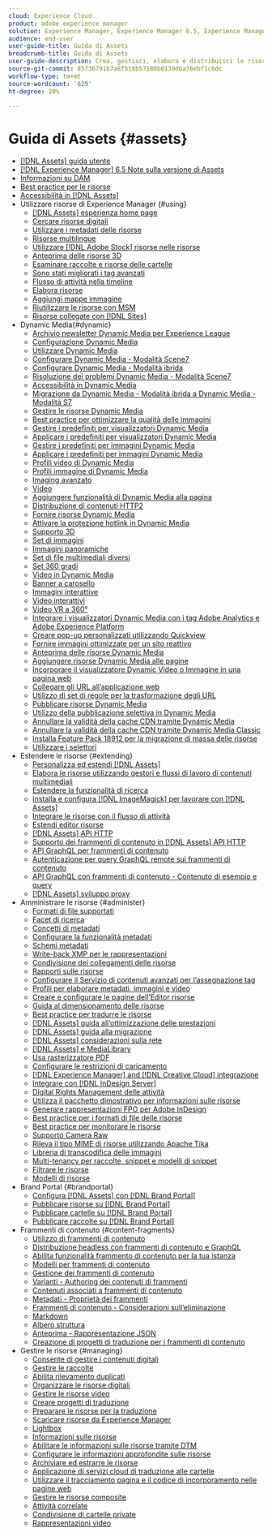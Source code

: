 ```yaml
---
cloud: Experience Cloud
product: adobe experience manager
solution: Experience Manager, Experience Manager 6.5, Experience Manager Assets
audience: end-user
user-guide-title: Guida di Assets
breadcrumb-title: Guida di Assets
user-guide-description: Crea, gestisci, elabora e distribuisci le risorse digitali.
source-git-commit: 85736791b7a8f518b57180b0139d6a76ebf1c6dc
workflow-type: tm+mt
source-wordcount: '629'
ht-degree: 20%

---
```



# Guida di Assets {#assets}

+ [[!DNL Assets] guida utente](home.md)
+ [[!DNL Experience Manager] 6.5 Note sulla versione di Assets](https://experienceleague.adobe.com/docs/experience-manager-65/release-notes/assets.html)
+ [Informazioni su DAM](assets.md)
+ [Best practice per le risorse](best-practices-for-assets.md)
+ [Accessibilità in [!DNL Assets]](accessibility.md)
+ Utilizzare risorse di Experience Manager {#using}
   + [[!DNL Assets] esperienza home page](assets-home-page.md)
   + [Cercare risorse digitali](search-assets.md)
   + [Utilizzare i metadati delle risorse](metadata.md)
   + [Risorse multilingue](multilingual-assets.md)
   + [Utilizzare [!DNL Adobe Stock] risorse nelle risorse](aem-assets-adobe-stock.md)
   + [Anteprima delle risorse 3D](previewing-3d-assets.md)
   + [Esaminare raccolte e risorse delle cartelle](bulk-approval.md)
   + [Sono stati migliorati i tag avanzati](enhanced-smart-tags.md)
   + [Flusso di attività nella timeline](activity-stream.md)
   + [Elabora risorse](assets-workflow.md)
   + [Aggiungi mappe immagine](image-maps.md)
   + [Riutilizzare le risorse con MSM](reuse-assets-using-msm.md)
   + [Risorse collegate con [!DNL Sites]](use-assets-across-connected-assets-instances.md)
+ Dynamic Media{#dynamic}
   + [Archivio newsletter Dynamic Media per Experience League](dynamic-media-newsletter.md)
   + [Configurazione Dynamic Media](administering-dynamic-media.md)
   + [Utilizzare Dynamic Media](dynamic-media.md)
   + [Configurare Dynamic Media - Modalità Scene7](config-dms7.md)
   + [Configurare Dynamic Media - Modalità ibrida](config-dynamic.md)
   + [Risoluzione dei problemi Dynamic Media - Modalità Scene7](troubleshoot-dms7.md)
   + [Accessibilità in Dynamic Media](accessibility-dm.md)
   + [Migrazione da Dynamic Media - Modalità ibrida a Dynamic Media - Modalità S7](migrate-from-hybrid-to-dms7.md)
   + [Gestire le risorse Dynamic Media](managing-assets.md)
   + [Best practice per ottimizzare la qualità delle immagini](best-practices-for-optimizing-the-quality-of-your-images.md)
   + [Gestire i predefiniti per visualizzatori Dynamic Media](managing-viewer-presets.md)
   + [Applicare i predefiniti per visualizzatori Dynamic Media](viewer-presets.md)
   + [Gestire i predefiniti per immagini Dynamic Media](managing-image-presets.md)
   + [Applicare i predefiniti per immagini Dynamic Media](image-presets.md)
   + [Profili video di Dynamic Media](video-profiles.md)
   + [Profili immagine di Dynamic Media](image-profiles.md)
   + [Imaging avanzato](imaging-faq.md)
   + [Video](s7-video.md)
   + [Aggiungere funzionalità di Dynamic Media alla pagina](scene7.md)
   + [Distribuzione di contenuti HTTP2](http2.md)
   + [Fornire risorse Dynamic Media](delivering-dynamic-media-assets.md)
   + [Attivare la protezione hotlink in Dynamic Media](hotlink-protection.md)
   + [Supporto 3D](/help/assets/assets-3d.md)
   + [Set di immagini](image-sets.md)
   + [Immagini panoramiche](panoramic-images.md)
   + [Set di file multimediali diversi](mixed-media-sets.md)
   + [Set 360 gradi](spin-sets.md)
   + [Video in Dynamic Media](video.md)
   + [Banner a carosello](carousel-banners.md)
   + [Immagini interattive](interactive-images.md)
   + [Video interattivi](interactive-videos.md)
   + [Video VR a 360°](/help/assets/360-video.md)
   + [Integrare i visualizzatori Dynamic Media con i tag Adobe Analytics e Adobe Experience Platform](/help/assets/tags.md)
   + [Creare pop-up personalizzati utilizzando Quickview](custom-pop-ups.md)
   + [Fornire immagini ottimizzate per un sito reattivo](responsive-site.md)
   + [Anteprima delle risorse Dynamic Media](previewing-assets.md)
   + [Aggiungere risorse Dynamic Media alle pagine](adding-dynamic-media-assets-to-pages.md)
   + [Incorporare il visualizzatore Dynamic Video o Immagine in una pagina web](embed-code.md)
   + [Collegare gli URL all’applicazione web](linking-urls-to-yourwebapplication.md)
   + [Utilizzo di set di regole per la trasformazione degli URL](using-rulesets-to-transform-urls.md)
   + [Pubblicare risorse Dynamic Media](publishing-dynamicmedia-assets.md)
   + [Utilizzo della pubblicazione selettiva in Dynamic Media](selective-publishing.md)
   + [Annullare la validità della cache CDN tramite Dynamic Media](invalidate-cdn-cache-dynamic-media.md)
   + [Annullare la validità della cache CDN tramite Dynamic Media Classic](invalidate-cdn-cache-dm-classic.md)
   + [Installa Feature Pack 18912 per la migrazione di massa delle risorse](bulk-ingest-migrate.md)
   + [Utilizzare i selettori](working-with-selectors.md)
+ Estendere le risorse {#extending}
   + [Personalizza ed estendi [!DNL Assets]](extending-assets.md)
   + [Elabora le risorse utilizzando gestori e flussi di lavoro di contenuti multimediali](media-handlers.md)
   + [Estendere la funzionalità di ricerca](searchx.md)
   + [Installa e configura [!DNL ImageMagick] per lavorare con [!DNL Assets]](best-practices-for-imagemagick.md)
   + [Integrare le risorse con il flusso di attività](extending-activity-stream.md)
   + [Estendi editor risorse](asseteditorx.md)
   + [[!DNL Assets] API HTTP](mac-api-assets.md)
   + [Supporto dei frammenti di contenuto in [!DNL Assets] API HTTP](assets-api-content-fragments.md)
   + [API GraphQL per frammenti di contenuto](content-fragments/graphql-api-content-fragments.md)
   + [Autenticazione per query GraphQL remote sui frammenti di contenuto](content-fragments/graphql-authentication-content-fragments.md)
   + [API GraphQL con frammenti di contenuto - Contenuto di esempio e query](/help/assets/content-fragments/content-fragments-graphql-samples.md)
   + [[!DNL Assets] sviluppo proxy](proxy.md)
+ Amministrare le risorse {#administer}
   + [Formati di file supportati](assets-formats.md)
   + [Facet di ricerca](search-facets.md)
   + [Concetti di metadati](metadata-concepts.md)
   + [Configurare la funzionalità metadati](metadata-config.md)
   + [Schemi metadati](metadata-schemas.md)
   + [Write-back XMP per le rappresentazioni](xmp-writeback.md)
   + [Condivisione dei collegamenti delle risorse](link-sharing.md)
   + [Rapporti sulle risorse](asset-reports.md)
   + [Configurare il Servizio di contenuti avanzati per l’assegnazione tag](config-smart-tagging.md)
   + [Profili per elaborare metadati, immagini e video](processing-profiles.md)
   + [Creare e configurare le pagine dell’Editor risorse](assets-finder-editor.md)
   + [Guida al dimensionamento delle risorse](assets-sizing-guide.md)
   + [Best practice per tradurre le risorse](best-practices-for-translating-assets-efficiently.md)
   + [[!DNL Assets] guida all’ottimizzazione delle prestazioni](performance-tuning-guidelines.md)
   + [[!DNL Assets] guida alla migrazione](assets-migration-guide.md)
   + [[!DNL Assets] considerazioni sulla rete](assets-network-considerations.md)
   + [[!DNL Assets] e MediaLibrary](medialibrary.md)
   + [Usa rasterizzatore PDF](aem-pdf-rasterizer.md)
   + [Configurare le restrizioni di caricamento](configuring-asset-upload-restrictions.md)
   + [[!DNL Experience Manager] and [!DNL Creative Cloud] integrazione](aem-cc-integration-best-practices.md)
   + [Integrare con [!DNL InDesign Server]](indesign.md)
   + [Digital Rights Management delle attività](drm.md)
   + [Utilizza il pacchetto dimostrativo per informazioni sulle risorse](use-demo-package-for-asset-insights.md)
   + [Generare rappresentazioni FPO per Adobe InDesign](configure-fpo-renditions.md)
   + [Best practice per i formati di file delle risorse](assets-file-format-best-practices.md)
   + [Best practice per monitorare le risorse](assets-monitoring-best-practices.md)
   + [Supporto Camera Raw](camera-raw.md)
   + [Rileva il tipo MIME di risorse utilizzando Apache Tika](detect-asset-mime-type-with-tika.md)
   + [Libreria di transcodifica delle immagini](imaging-transcoding-library.md)
   + [Multi-tenancy per raccolte, snippet e modelli di snippet](multi-tenancy.md)
   + [Filtrare le risorse](watermarking.md)
   + [Modelli di risorse](asset-templates.md)
+ Brand Portal {#brandportal}
   + [Configura [!DNL Assets] con [!DNL Brand Portal]](configure-aem-assets-with-brand-portal.md)
   + [Pubblicare risorse su [!DNL Brand Portal]](brand-portal-publish-assets.md)
   + [Pubblicare cartelle su [!DNL Brand Portal]](brand-portal-publish-folder.md)
   + [Pubblicare raccolte su [!DNL Brand Portal]](brand-portal-publish-collection.md)
+ Frammenti di contenuto {#content-fragments}
   + [Utilizzo di frammenti di contenuto](content-fragments/content-fragments.md)
   + [Distribuzione headless con frammenti di contenuto e GraphQL](content-fragments/content-fragments-graphql.md)
   + [Abilita funzionalità frammento di contenuto per la tua istanza](content-fragments/content-fragments-configuration-browser.md)
   + [Modelli per frammenti di contenuto](content-fragments/content-fragments-models.md)
   + [Gestione dei frammenti di contenuto](content-fragments/content-fragments-managing.md)
   + [Varianti - Authoring dei contenuti di frammenti](content-fragments/content-fragments-variations.md)
   + [Contenuti associati a frammenti di contenuto](content-fragments/content-fragments-assoc-content.md)
   + [Metadati - Proprietà dei frammenti](content-fragments/content-fragments-metadata.md)
   + [Frammenti di contenuto - Considerazioni sull’eliminazione](content-fragments/content-fragments-delete.md)
   + [Markdown](content-fragments/content-fragments-markdown.md)
   + [Albero struttura](/help/assets/content-fragments/content-fragments-structure-tree.md)
   + [Anteprima - Rappresentazione JSON](/help/assets/content-fragments/content-fragments-json-preview.md)
   + [Creazione di progetti di traduzione per i frammenti di contenuto](creating-translation-projects-for-content-fragments.md)
+ Gestire le risorse {#managing}
   + [Consente di gestire i contenuti digitali](manage-assets.md)
   + [Gestire le raccolte](manage-collections.md)
   + [Abilita rilevamento duplicati](duplicate-detection.md)
   + [Organizzare le risorse digitali](organize-assets.md)
   + [Gestire le risorse video](managing-video-assets.md)
   + [Creare progetti di traduzione](translation-projects.md)
   + [Preparare le risorse per la traduzione](preparing-assets-for-translation.md)
   + [Scaricare risorse da Experience Manager](download-assets-from-aem.md)
   + [Lightbox](light-box.md)
   + [Informazioni sulle risorse](asset-insights.md)
   + [Abilitare le informazioni sulle risorse tramite DTM](use-dtm-for-asset-insights.md)
   + [Configurare le informazioni approfondite sulle risorse](configure-asset-insights.md)
   + [Archiviare ed estrarre le risorse](check-out-and-submit-assets.md)
   + [Applicazione di servizi cloud di traduzione alle cartelle](transition-cloud-services.md)
   + [Utilizzare il tracciamento pagina e il codice di incorporamento nelle pagine web](use-page-tracker.md)
   + [Gestire le risorse composite](managing-linked-subassets.md)
   + [Attività correlate](related-assets.md)
   + [Condivisione di cartelle private](private-folder.md)
   + [Rappresentazioni video](video-renditions.md)
